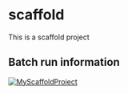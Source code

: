# scaffold
This is a scaffold project

## Batch run information


[![MyScaffoldProject](https://github.com/ab11-medma/scaffold/actions/workflows/main.yml/badge.svg?branch=main)](https://github.com/ab11-medma/scaffold/actions/workflows/main.yml)
